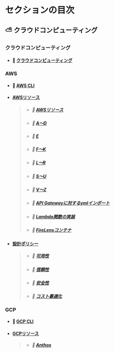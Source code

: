 # セクションの目次

## ⛅ クラウドコンピューティング

### クラウドコンピューティング

* #### 📖 [︎クラウドコンピューティング](https://hiroki-it.github.io/tech-notebook-mkdocs/cloud_computing/cloud_computing.html)

### AWS

* #### 📖 [︎AWS CLI](https://hiroki-it.github.io/tech-notebook-mkdocs/cloud_computing/cloud_computing_aws_cli.html)
* #### <u>AWSリソース</u>
  > * ##### 📖 [︎AWSリソース](https://hiroki-it.github.io/tech-notebook-mkdocs/cloud_computing/cloud_computing_aws_resource.html)
  > * ##### 📖 [︎A〜D](https://hiroki-it.github.io/tech-notebook-mkdocs/cloud_computing/cloud_computing_aws_resource_1.html)
  > * ##### 📖 [︎E](https://hiroki-it.github.io/tech-notebook-mkdocs/cloud_computing/cloud_computing_aws_resource_2.html)
  > * ##### 📖 [︎F〜K](https://hiroki-it.github.io/tech-notebook-mkdocs/cloud_computing/cloud_computing_aws_resource_3.html)
  > * ##### 📖 [︎L〜R](https://hiroki-it.github.io/tech-notebook-mkdocs/cloud_computing/cloud_computing_aws_resource_4.html)
  > * ##### 📖 [︎S〜U](https://hiroki-it.github.io/tech-notebook-mkdocs/cloud_computing/cloud_computing_aws_resource_5.html)
  > * ##### 📖 [︎V〜Z](https://hiroki-it.github.io/tech-notebook-mkdocs/cloud_computing/cloud_computing_aws_resource_6.html)
  > * ##### 📖 [︎API Gatewayに対するymlインポート](https://hiroki-it.github.io/tech-notebook-mkdocs/cloud_computing/cloud_computing_aws_resource_api_gateway_import.html)
  > * ##### 📖 [︎Lambda関数の実装](https://hiroki-it.github.io/tech-notebook-mkdocs/cloud_computing/cloud_computing_aws_resource_lambda_function.html)
  > * ##### 📖 [︎FireLensコンテナ](https://hiroki-it.github.io/tech-notebook-mkdocs/cloud_computing/cloud_computing_aws_resource_firelens.html)
* #### <u>設計ポリシー</u>
  > * ##### 📖 [︎可用性](https://hiroki-it.github.io/tech-notebook-mkdocs/cloud_computing/cloud_computing_aws_policy_availability.html)
  > * ##### 📖 [︎信頼性](https://hiroki-it.github.io/tech-notebook-mkdocs/cloud_computing/cloud_computing_aws_policy_reliability.html)
  > * ##### 📖 [︎安全性](https://hiroki-it.github.io/tech-notebook-mkdocs/cloud_computing/cloud_computing_aws_policy_security.html)
  > * ##### 📖 [︎コスト最適化](https://hiroki-it.github.io/tech-notebook-mkdocs/cloud_computing/cloud_computing_aws_policy_cost_optimization.html)


### GCP

* #### 📖 [︎GCP CLI](https://hiroki-it.github.io/tech-notebook-mkdocs/cloud_computing/cloud_computing_gcp_cli.html)
* #### <u>GCPリソース</u>
  > * ##### 📖 [︎Anthos](https://hiroki-it.github.io/tech-notebook-mkdocs/cloud_computing/cloud_computing_gcp_resource_a_anthos.html)

<br>

